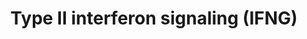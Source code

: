 ---
annotations:
- type: Pathway Ontology
  value: signaling pathway
authors:
- MaintBot
- MirellaKalafati
description: Adapted from Raza et al. (2008). This pathway is initiated by IFNG binding
  to its receptor and a subsequent phosphorylation cascade involving a number of the
  JAK and STAT family of proteins. Several transcriptionally active complexes are
  formed (STAT1 homodimer, ISGF3 complex, STAT1:STAT1:IRF9 complex) and the pathway
  culminates with the transcriptional activation of target genes. [1]
last-edited: 2016-07-25
organisms:
- Pan troglodytes
redirect_from:
- /index.php/Pathway:WP900
- /instance/WP900
schema-jsonld:
- '@context': https://schema.org/
  '@id': https://wikipathways.github.io/pathways/WP900.html
  '@type': Dataset
  creator:
    '@type': Organization
    name: WikiPathways
  description: Adapted from Raza et al. (2008). This pathway is initiated by IFNG
    binding to its receptor and a subsequent phosphorylation cascade involving a number
    of the JAK and STAT family of proteins. Several transcriptionally active complexes
    are formed (STAT1 homodimer, ISGF3 complex, STAT1:STAT1:IRF9 complex) and the
    pathway culminates with the transcriptional activation of target genes. [1]
  keywords:
  - IFIT2
  - IL1B
  - JAK2
  - IRF1
  - HIST2H4
  - JAK1
  - CXCL10
  - EIF2AK2
  - IFNGR1
  - STAT2
  - CXCL9
  - LOC473198
  - GBP1
  - OAS1
  - IRF2
  - LOC465566
  - IFNGR2
  - IRF9
  - IRF8
  - REG1A
  - SOCS1
  - SOCS3
  - PRKCD
  - LOC473183
  - NOS2
  - STAT1
  - PSMB9
  - G1P3
  - PATR-B
  - SPI1
  - ISG15
  - PTPN11
  - IFNG
  - IRF4
  - CIITA
  - STAT1 [P]
  - ICAM1
  - TAP1
  license: CC0
  name: Type II interferon signaling (IFNG)
seo: CreativeWork
title: Type II interferon signaling (IFNG)
wpid: WP900
---